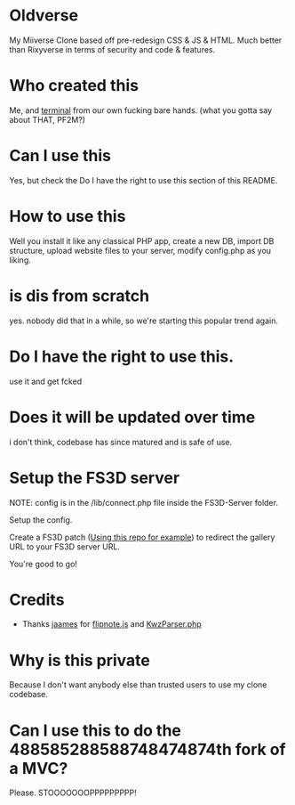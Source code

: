 # Oldverse
My Miiverse Clone based off pre-redesign CSS &amp; JS &amp; HTML. Much better than Rixyverse in terms of security and code &amp; features.
# Who created this
Me, and <a href="https://github.com/TermOfficial">terminal</a> from our own fucking bare hands. (what you gotta say about THAT, PF2M?)
# Can I use this
Yes, but check the Do I have the right to use this section of this README.
# How to use this
Well you install it like any classical PHP app, create a new DB, import DB structure, upload website files to your server, modify config.php as you liking.
# is dis from scratch
yes. nobody did that in a while, so we're starting this popular trend again.
# Do I have the right to use this.
use it and get fcked
# Does it will be updated over time
i don't think, codebase has since matured and is safe of use.
# Setup the FS3D server
NOTE: config is in the /lib/connect.php file inside the FS3D-Server folder.

Setup the config.

Create a FS3D patch (<a href="https://github.com/Rix565/oldverse-fs3d-patch-tool">Using this repo for example</a>) to redirect the gallery URL to your FS3D server URL.

You're good to go!
# Credits
- Thanks <a href="https://github.com/jaames">jaames</a> for <a href="https://github.com/jaames/flipnote.js">flipnote.js</a> and <a href="https://gist.github.com/jaames/69af90df7a51b56ba04826bd7660420d">KwzParser.php</a>
# Why is this private
Because I don't want anybody else than trusted users to use my clone codebase.
# Can I use this to do the 488585288588748474874th fork of a MVC?
Please. STOOOOOOOPPPPPPPPP!
